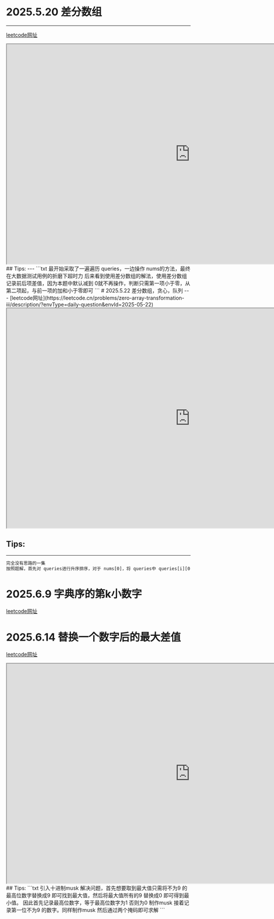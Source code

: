 # 2025.5.20 差分数组
---
[leetcode网址](https://leetcode.cn/problems/zero-array-transformation-i/description/?envType=daily-question&envId=2025-05-20)
<iframe src="https://leetcode.cn/problems/zero-array-transformation-i/description/?envType=daily-question&envId=2025-05-20" width="1000" height="600"></iframe>
## Tips:
---
```txt
最开始采取了一遍遍历 queries，一边操作 nums的方法，最终在大数据测试用例的折磨下超时力
后来看到使用差分数组的解法，使用差分数组记录前后项差值，因为本题中默认减到 0就不再操作，判断只需第一项小于零，从第二项起，与前一项的加和小于零即可
```
# 2025.5.22 差分数组，贪心，队列
---
[leetcode网址](https://leetcode.cn/problems/zero-array-transformation-iii/description/?envType=daily-question&envId=2025-05-22)

<iframe src="https://leetcode.cn/problems/zero-array-transformation-iii/description/?envType=daily-question&envId=2025-05-22" width="1000" height="600"></iframe>

## Tips:
---
```txt
完全没有思路的一集
按照题解，首先对 queries进行升序排序，对于 nums[0]，将 queries中 queries[i][0] == nums[0]的queries压入优先 queue，再根据操作数操作将需要的 queries.pop，更新 deltaArray ...
```
# 2025.6.9 字典序的第k小数字

[leetcode网址](https://leetcode.cn/problems/k-th-smallest-in-lexicographical-order/description/)

# 2025.6.14 替换一个数字后的最大差值
[leetcode网址](https://leetcode.cn/problems/maximum-difference-by-remapping-a-digit/description/?envType=daily-question&envId=2025-06-14)
<iframe src="https://leetcode.cn/problems/zero-array-transformation-iii/description/?envType=daily-question&envId=2025-06-14" width="1000" height="600"></iframe>
## Tips:
```txt
引入十进制musk 解决问题，首先想要取到最大值只需将不为9 的最高位数字替换成9 即可找到最大值，然后将最大值所有的9 替换成0 即可得到最小值。
因此首先记录最高位数字，等于最高位数字为1 否则为0 制作musk
接着记录第一位不为9 的数字。同样制作musk
然后通过两个掩码即可求解
```

